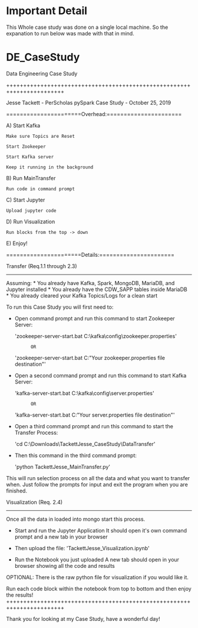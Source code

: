 
# Important Detail

This Whole case study was done on a single local machine. So the expanation to run below was made with that in mind.

# DE_CaseStudy
Data Engineering Case Study

+++++++++++++++++++++++++++++++++++++++++++++++++++++++++++++++++++++++

Jesse Tackett - PerScholas pySpark Case Study - October 25, 2019

======================Overhead:======================

A) Start Kafka

	Make sure Topics are Reset
	
	Start Zookeeper
	
	Start Kafka server
	
	Keep it running in the background
	
B) Run MainTransfer

	Run code in command prompt
	
C) Start Jupyter

	Upload jupyter code
	
D) Run Visualization

	Run blocks from the top -> down
	
E) Enjoy!

======================Details:======================

Transfer (Req.1.1 through 2.3)
-------- ---------------------
Assuming:
	* You already have Kafka, Spark, MongoDB, MariaDB, and Jupyter installed
	* You already have the CDW_SAPP tables inside MariaDB
	* You already cleared your Kafka Topics/Logs for a clean start

To run this Case Study you will first need to:

* Open command prompt and run this command to start Zookeeper Server:

	'zookeeper-server-start.bat C:\kafka\config\zookeeper.properties'
	
			OR
			
	'zookeeper-server-start.bat C:\"Your zookeeper.properties file destination"'

* Open a second command prompt and run this command to start Kafka Server:

	'kafka-server-start.bat C:\kafka\config\server.properties'
	
			OR
			
	'kafka-server-start.bat C:\"Your server.properties file destination"'

* Open a third command prompt and run this command to start the Transfer Process:

	'cd C:\Downloads\TackettJesse_CaseStudy\DataTransfer'

* Then this command in the third command prompt:

	'python TackettJesse_MainTransfer.py'
	
This will run selection process on all the data and what you want to transfer when.
Just follow the prompts for input and exit the program when you are finished.

Visualization (Req. 2.4)
------------- ----------
Once all the data in loaded into mongo start this process.

* Start and run the Jupyter Application
	It should open it's own command prompt and a new tab in your browser

* Then upload the file:
	'TackettJesse_Visualization.ipynb'

* Run the Notebook you just uploaded
	A new tab should open in your browser showing all the code and results

OPTIONAL:
	There is the raw python file for visualization if you would like it.

Run each code block within the notebook from top to bottom and then enjoy the results!
+++++++++++++++++++++++++++++++++++++++++++++++++++++++++++++++++++++++


Thank you for looking at my Case Study, have a wonderful day!
